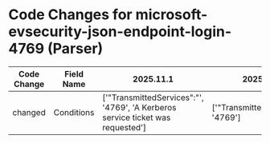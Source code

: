 # Code Changes for microsoft-evsecurity-json-endpoint-login-4769 (Parser)

| Code Change | Field Name | 2025.11.1 | 2025.12.1 |
|-------------|------------|-----------|------------|
| changed | Conditions | ['"TransmittedServices":"', '4769', 'A Kerberos service ticket was requested'] | ['"TransmittedServices":"', '4769'] |